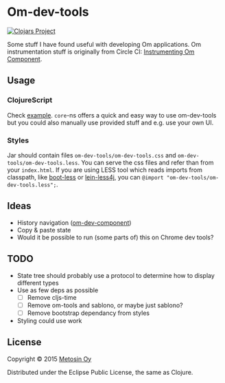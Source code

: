 # Om-dev-tools

[![Clojars Project](http://clojars.org/metosin/om-dev-tools/latest-version.svg)](http://clojars.org/metosin/om-dev-tools)

Some stuff I have found useful with developing Om applications.
Om instrumentation stuff is originally from Circle CI: [Instrumenting
Om Component](https://dwwoelfel.github.io/instrumenting-om-components.html).

## Usage

### ClojureScript

Check [example](./example/src/cljs/example/main.cljs).
`core`-ns offers a quick and easy way to use om-dev-tools but you could
also manually use provided stuff and e.g. use your own UI.

### Styles

Jar should contain files `om-dev-tools/om-dev-tools.css` and `om-dev-tools/om-dev-tools.less`.
You can serve the css files and refer than from your `index.html`.
If you are using LESS tool which reads imports from classpath,
like [boot-less](https://github.com/Deraen/boot-less)
or [lein-less4j](https://github.com/Deraen/lein-less4j),
you can `@import "om-dev-tools/om-dev-tools.less";`.

## Ideas

- History navigation ([om-dev-component](https://github.com/ioRekz/om-dev-component))
- Copy & paste state
- Would it be possible to run (some parts of) this on Chrome dev tools?

## TODO

- State tree should probably use a protocol to determine how to display different types
- Use as few deps as possible
  - [ ] Remove cljs-time
  - [ ] Remove om-tools and sablono, or maybe just sablono?
  - [ ] Remove bootstrap dependancy from styles
- Styling could use work

## License

Copyright © 2015 [Metosin Oy](http://www.metosin.fi)

Distributed under the Eclipse Public License, the same as Clojure.
